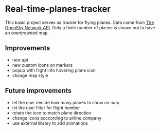 # Real-time-planes-tracker
This basic project serves as tracker for flying planes. 
Data come from [The OpenSky Network API](https://opensky-network.org/apidoc/index.html).
Only a finite number of planes is shown not to have an overcrowded map.

## Improvements
- new api
- new custom icons on markers
- popup with flight info hovering plane icon
- change map style

## Future improvements
- let the user decide how many planes to show on map
- let the user filter for flight number
- rotate the icon to match plane direction
- change icons acccording to airline company
- use external library to add animations